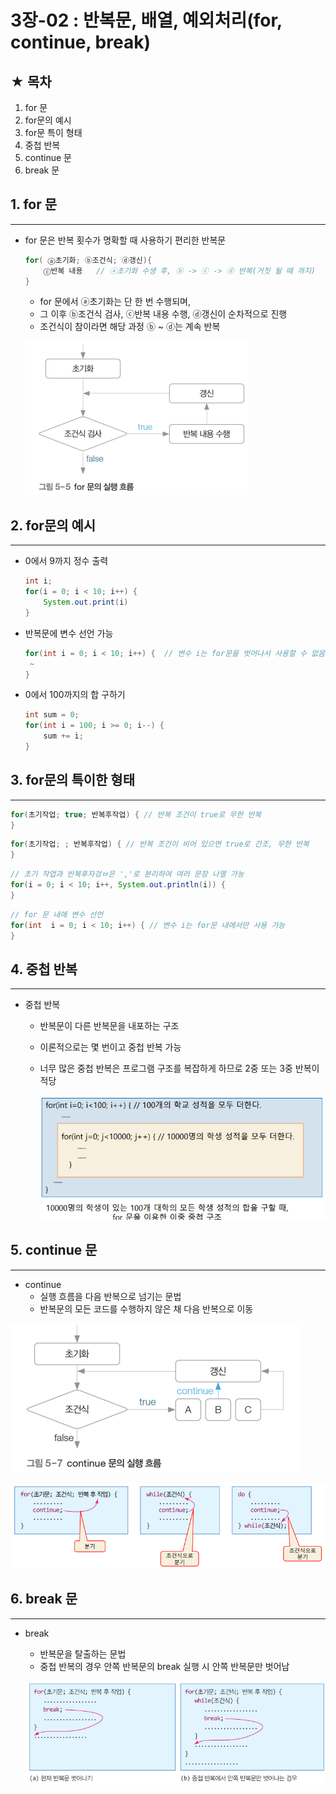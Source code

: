 # 3장-02 : 반복문, 배열, 예외처리(for, continue, break)

## ★ 목차

1. for 문
2. for문의 예시
3. for문 특이 형태
4. 중첩 반복
5. continue 문
6. break 문

## 1. for 문

---

- for 문은 반복 횟수가 명확할 때 사용하기 편리한 반복문
    
    ```java
    for( ⓐ초기화; ⓑ조건식; ⓓ갱신){
    	ⓒ반복 내용   // ⓐ초기화 수생 후, ⓑ -> ⓒ -> ⓓ 반복(거짓 될 때 까지)
    }
    ```
    
    - for 문에서 ⓐ초기화는 단 한 번 수행되며,
    - 그 이후 ⓑ조건식 검사, ⓒ반복 내용 수행, ⓓ갱신이 순차적으로 진행
    - 조건식이 참이라면 해당 과정 ⓑ ~ ⓓ는 계속 반복
    
    ![Untitled](../images/2023-03-08-Java3_02/Untitled.png)
    

 

## 2. for문의 예시

---

- 0에서 9까지 정수 출력
    
    ```java
    int i;
    for(i = 0; i < 10; i++) {
    	System.out.print(i)
    }
    ```
    

- 반복문에 변수 선언 가능
    
    ```java
    for(int i = 0; i < 10; i++) {  // 변수 i는 for문을 벗어나서 사용할 수 없음
     ~
    }
    ```
    

 

- 0에서 100까지의 합 구하기
    
    ```java
    int sum = 0;
    for(int i = 100; i >= 0; i--) {
    	sum += i;
    }
    ```
    

## 3. for문의 특이한 형태

---

```java
for(초기작업; true; 반복후작업) { // 반복 조건이 true로 무한 반복
}
```

```java
for(초기작업; ; 반복후작업) { // 반복 조건이 비어 있으면 true로 간조, 무한 반복
}
```

```java
// 초기 작업과 반복후자겅ㅂ은 ','로 분리하여 여러 문장 나열 가능
for(i = 0; i < 10; i++, System.out.println(i)) {
}
```

```java
// for 문 내에 변수 선언
for(int  i = 0; i < 10; i++) { // 변수 i는 for문 내에서만 사용 가능
}
```

## 4. 중첩 반복

---

- 중첩 반복
    - 반복문이 다른 반복문을 내포하는 구조
    - 이론적으로는 몇 번이고 중첩 반복 가능
    - 너무 많은 중첩 반복은 프로그램 구조를 복잡하게  하므로 2중 또는 3중 반복이 적당
        
        ![Untitled](../images/2023-03-08-Java3_02/Untitled01.png)
        

 

## 5. continue 문

---

- continue
    - 실행 흐름을 다음 반복으로 넘기는 문법
    - 반복문의   모든 코드를 수행하지 않은 채 다음 반복으로 이동

![Untitled](../images/2023-03-08-Java3_02/Untitled02.png)

![Untitled](../images/2023-03-08-Java3_02/Untitled03.png)

## 6. break 문

---

- break
    - 반복문을 탈출하는 문법
    - 중첩 반복의 경우 안쪽 반복문의 break 실행 시 안쪽 반복문만 벗어남
    
    ![Untitled](../images/2023-03-08-Java3_02/Untitled04.png)
